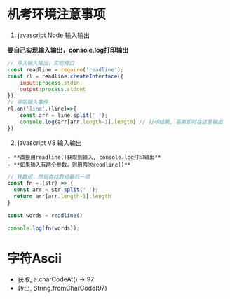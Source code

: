 # 机考环境注意事项
  1. javascript Node 输入输出

  **要自己实现输入输出，console.log打印输出**

  ```js
  // 导入输入输出，实现接口
  const readline = require('readline');
  const rl = readline.createInterface({
      input:process.stdin,
      output:process.stdout
  });
  // 监听输入事件
  rl.on('line',(line)=>{
      const arr = line.split(' ');
      console.log(arr[arr.length-1].length) // 打印结果, 答案即时在这里输出
  })
  ```

  2. javascript V8 输入输出

    - **直接用readline()获取到输入, console.log打印输出**
    - **如果输入有两个参数，则用两次readline()**
  ```js
  // 转数组，然后查找数组最后一项
  const fn = (str) => {
    const arr = str.split(' ');
    return arr[arr.length-1].length
  }
  
  const words = readline()
  
  console.log(fn(words));
  ```

# 字符Ascii
  - 获取, a.charCodeAt() -> 97
  - 转出, String.fromCharCode(97)